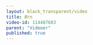 ```yaml
---
layout: black_transparent/video
title: Ørn
video-id: 114487683
parent: "Videoer"
published: true
---
```


